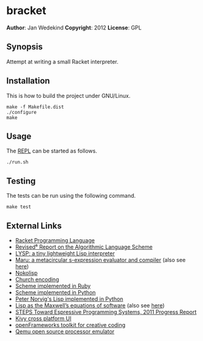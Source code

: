 bracket
======

**Author**:       Jan Wedekind
**Copyright**:    2012
**License**:      GPL

Synopsis
--------

Attempt at writing a small Racket interpreter.

Installation
------------

This is how to build the project under GNU/Linux.

    make -f Makefile.dist
    ./configure
    make

Usage
-----

The [REPL](http://en.wikipedia.org/wiki/Read-eval-print\_loop) can be started as follows.

    ./run.sh

Testing
-------

The tests can be run using the following command.

    make test

External Links
--------------

* [Racket Programming Language](http://www.racket-lang.org/)
* [Revised⁶ Report on the Algorithmic Language Scheme](http://www.r6rs.org/)
* [LYSP: a tiny lightweight Lisp interpreter](http://piumarta.com/software/lysp/)
* [Maru: a metacircular s-expression evaluator and compiler](http://piumarta.com/software/maru/) (also see [here](https://github.com/kstephens/maru))
* [Nokolisp](http://koti.welho.com/tnoko/Nokolisp.htm)
* [Church encoding](http://en.wikipedia.org/wiki/Church\_encoding)
* [Scheme implemented in Ruby](https://github.com/jcoglan/heist)
* [Scheme implemented in Python](https://github.com/codebox/scheme-interpreter/blob/master/scheme.py)
* [Peter Norvig's Lisp implemented in Python](http://norvig.com/lispy.html)
* [Lisp as the Maxwell’s equations of software](http://www.michaelnielsen.org/ddi/lisp-as-the-maxwells-equations-of-software/) (also see [here](http://gliese1337.blogspot.co.uk/2012/04/schrodingers-equation-of-software.html))
* [STEPS Toward Espressive Programming Systems, 2011 Progress Report](http://www.vpri.org/pdf/tr2011004\_steps11.pdf)
* [Kivy cross platform UI](http://kivy.org)
* [openFrameworks toolkit for creative coding](http://www.openframeworks.cc)
* [Qemu open source processor emulator](http://qemu.org/Manual)
